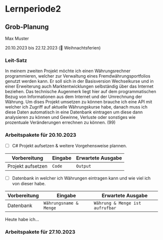 # Lernperiode2

## Grob-Planung
Max Muster

20.10.2023 bis 22.12.2023 (🎄 Weihnachtsferien)

### Leit-Satz
In meinem zweiten Projekt möchte ich einen Währungsrechner programmieren, welcher zur Verwaltung eines Fremdwährungsportfolios genutzt werden kann. Er soll sich in der Basisversion Wechselkurse und in einer Erweiterung auch Marktentwicklungen selbständig über das Internet beziehen. Das technische Augenmerk liegt hier auf dem programmatischen Bezug von Informationen aus dem Internet und der Umrechnung der Währung. Um dises Projekt umsetzen zu können brauche ich eine API mit welcher ich Zugriff auf aktuelle Währungskurse habe, danach muss ich diese Daten automatisch in eine Datenbank eintragen um diese dann analysieren zu können und Gewinne, Verluste oder sonstiges wie prozentuale Veränderungen errechnen zu können. (99)

### Arbeitspakete für 20.10.2023
- [ ] C# Projekt aufsetzen & weitere Vorgehensweise plannen.
      
| Vorbereitung             | Eingabe | Erwartete Ausgabe |
| ------------------------ | ------- | ----------------- |
| Projekt aufsetzen | `Code` | `Output`      |

- [ ] Datenbank in welcher ich Währungen eintragen kann und wie viel ich von dieser habe.

| Vorbereitung             | Eingabe | Erwartete Ausgabe |
| ------------------------ | ------- | ----------------- |
| Datenbank | `Währungsname & Menge` | `Währung & Menge ist aufrufbar`|

Heute habe ich...

### Arbeitspakete für 27.10.2023
